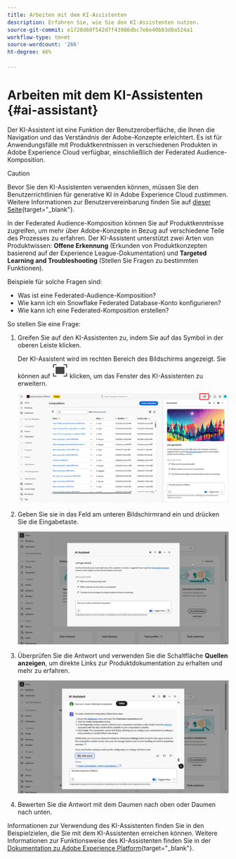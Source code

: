 ```yaml
---
title: Arbeiten mit dem KI-Assistenten
description: Erfahren Sie, wie Sie den KI-Assistenten nutzen.
source-git-commit: e1720d60f542d7f43986dbc7e6e40b83d0a524a1
workflow-type: tm+mt
source-wordcount: '266'
ht-degree: 46%

---
```


# Arbeiten mit dem KI-Assistenten {#ai-assistant}

Der KI-Assistent ist eine Funktion der Benutzeroberfläche, die Ihnen die Navigation und das Verständnis der Adobe-Konzepte erleichtert. Es ist für Anwendungsfälle mit Produktkenntnissen in verschiedenen Produkten in Adobe Experience Cloud verfügbar, einschließlich der Federated Audience-Komposition.

>[!CAUTION]
>
>Bevor Sie den KI-Assistenten verwenden können, müssen Sie den Benutzerrichtlinien für generative KI in Adobe Experience Cloud zustimmen. Weitere Informationen zur Benutzervereinbarung finden Sie auf [dieser Seite](https://experienceleague.adobe.com/de/docs/experience-platform/ai-assistant/home){target="_blank"}.

In der Federated Audience-Komposition können Sie auf Produktkenntnisse zugreifen, um mehr über Adobe-Konzepte in Bezug auf verschiedene Teile des Prozesses zu erfahren. Der KI-Assistent unterstützt zwei Arten von Produktwissen: **Offene Erkennung** (Erkunden von Produktkonzepten basierend auf der Experience League-Dokumentation) und **Targeted Learning and Troubleshooting** (Stellen Sie Fragen zu bestimmten Funktionen).

Beispiele für solche Fragen sind:

* Was ist eine Federated-Audience-Komposition?
* Wie kann ich ein Snowflake Federated Database-Konto konfigurieren?
* Wie kann ich eine Federated-Komposition erstellen?

So stellen Sie eine Frage:

1. Greifen Sie auf den KI-Assistenten zu, indem Sie auf das Symbol in der oberen Leiste klicken.

   Der KI-Assistent wird im rechten Bereich des Bildschirms angezeigt. Sie können auf ![Bild ALT-Text ](assets/do-not-localize/Smock_FullScreen_18_N.svg "Erweitern") klicken, um das Fenster des KI-Assistenten zu erweitern.

   ![](assets/do-not-localize/ai-assistant-open.png)

1. Geben Sie sie in das Feld am unteren Bildschirmrand ein und drücken Sie die Eingabetaste.

   ![](assets/do-not-localize/ai-assistant-ask.png)

1. Überprüfen Sie die Antwort und verwenden Sie die Schaltfläche **Quellen anzeigen**, um direkte Links zur Produktdokumentation zu erhalten und mehr zu erfahren.

   ![](assets/do-not-localize/ai-assistant-answer.png)

1. Bewerten Sie die Antwort mit dem Daumen nach oben oder Daumen nach unten.

Informationen zur Verwendung des KI-Assistenten finden Sie in den Beispielzielen, die Sie mit dem KI-Assistenten erreichen können. Weitere Informationen zur Funktionsweise des KI-Assistenten finden Sie in der [Dokumentation zu Adobe Experience Platform](https://experienceleague.adobe.com/de/docs/experience-platform/ai-assistant/home){target="_blank"}.
